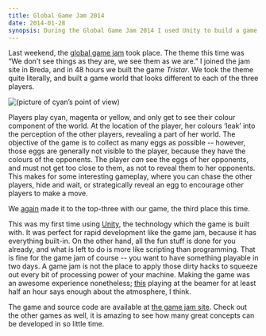 ```yaml
---
title: Global Game Jam 2014
date: 2014-01-28
synopsis: During the Global Game Jam 2014 I used Unity to build a game in 48 hours.
---
```


Last weekend, the [global game jam](http://globalgamejam.org) took place.
The theme this time was “We don’t see things as they are, we see them as we are.”
I joined the jam site in Breda,
and in 48 hours we built the game _Tristar_.
We took the theme quite literally,
and built a game world that looks different to each of the three players.

![(picture of cyan’s point of view)](/images/tristar-cyan.png)

Players play cyan, magenta or yellow,
and only get to see their colour component of the world.
At the location of the player,
her colours ‘leak’ into the perception of the other players,
revealing a part of her world.
The objective of the game is to collect as many eggs as possible -- however,
those eggs are generally not visible to the player,
because they have the colours of the opponents.
The player _can_ see the eggs of her opponents,
and must not get too close to them, as not to reveal them to her opponents.
This makes for some interesting gameplay,
where you can chase the other players, hide and wait,
or strategically reveal an egg to encourage other players to make a move.

We [again](/2012/01/30/global-game-jam-2012) made it to the top-three with our game,
the third place this time.

<!--more-->

This was my first time using [Unity](http://unity3d.com),
the technology which the game is built with.
It was perfect for rapid development like the game jam,
because it has everything built-in.
On the other hand,
all the fun stuff is done for you already,
and what is left to do is more like scripting than programming.
That is fine for the game jam of course -- you want to have something playable in two days.
A game jam is not the place to apply those dirty hacks to squeeze out every bit of processing power of your machine.
Making the game was an awesome experience nonetheless;
[this](http://youtu.be/OZBWfyYtYQY) playing at the beamer for at least half an hour says enough about the atmosphere, I think.

The game and source code are available at [the game jam site](http://globalgamejam.org/2014/games/tristar).
Check out the other games as well,
it is amazing to see how many great concepts can be developed in so little time.
